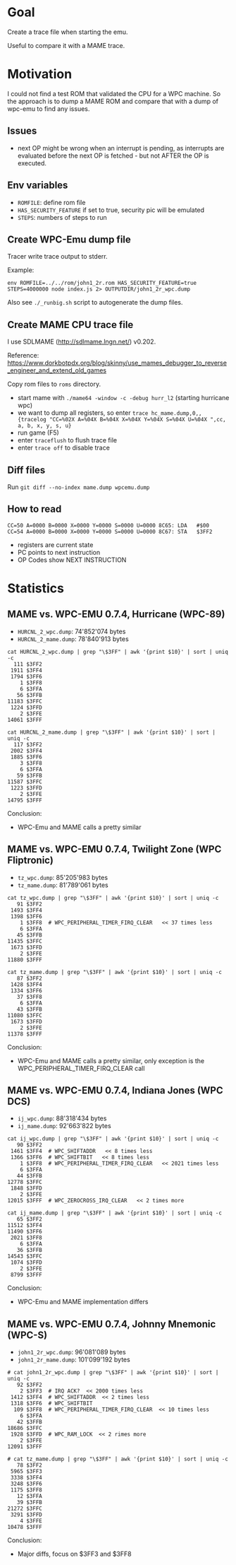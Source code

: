 # Goal

Create a trace file when starting the emu.

Useful to compare it with a MAME trace.

# Motivation

I could not find a test ROM that validated the CPU for a WPC machine. So the approach
is to dump a MAME ROM and compare that with a dump of wpc-emu to find any issues.

## Issues
- next OP might be wrong when an interrupt is pending, as interrupts are evaluated before the next OP is fetched - but not AFTER the OP is executed.

## Env variables
- `ROMFILE`: define rom file
- `HAS_SECURITY_FEATURE` if set to true, security pic will be emulated
- `STEPS`: numbers of steps to run

## Create WPC-Emu dump file

Tracer write trace output to stderr.

Example:

```
env ROMFILE=../../rom/john1_2r.rom HAS_SECURITY_FEATURE=true STEPS=4000000 node index.js 2> OUTPUTDIR/john1_2r_wpc.dump
```

Also see `./_runbig.sh` script to autogenerate the dump files.

## Create MAME CPU trace file

I use SDLMAME (http://sdlmame.lngn.net/) v0.202.

Reference: https://www.dorkbotpdx.org/blog/skinny/use_mames_debugger_to_reverse_engineer_and_extend_old_games

Copy rom files to `roms` directory.

- start mame with `./mame64 -window -c -debug hurr_l2` (starting hurricane wpc)
- we want to dump all registers, so enter `trace hc_mame.dump,0,,{tracelog "CC=%02X A=%04X B=%04X X=%04X Y=%04X S=%04X U=%04X ",cc, a, b, x, y, s, u}`
- run game (F5)
- enter `traceflush` to flush trace file
- enter `trace off` to disable trace

## Diff files

Run `git diff --no-index mame.dump wpcemu.dump`

## How to read

```
CC=50 A=0000 B=0000 X=0000 Y=0000 S=0000 U=0000 8C65: LDA   #$00
CC=54 A=0000 B=0000 X=0000 Y=0000 S=0000 U=0000 8C67: STA   $3FF2
```

- registers are current state
- PC points to next instruction
- OP Codes show NEXT INSTRUCTION

# Statistics

## MAME vs. WPC-EMU 0.7.4, Hurricane (WPC-89)

- `HURCNL_2_wpc.dump`:  74'852'074 bytes
- `HURCNL_2_mame.dump`: 78'840'913 bytes

```
cat HURCNL_2_wpc.dump | grep "\$3FF" | awk '{print $10}' | sort | uniq -c
  111 $3FF2
 1911 $3FF4
 1794 $3FF6
    1 $3FF8
    6 $3FFA
   56 $3FFB
11183 $3FFC
 1224 $3FFD
    2 $3FFE
14061 $3FFF

cat HURCNL_2_mame.dump | grep "\$3FF" | awk '{print $10}' | sort | uniq -c
  117 $3FF2
 2002 $3FF4
 1885 $3FF6
    3 $3FF8
    6 $3FFA
   59 $3FFB
11587 $3FFC
 1223 $3FFD
    2 $3FFE
14795 $3FFF
```

Conclusion:
- WPC-Emu and MAME calls a pretty similar

## MAME vs. WPC-EMU 0.7.4, Twilight Zone (WPC Fliptronic)

- `tz_wpc.dump`:  85'205'983 bytes
- `tz_mame.dump`: 81'789'061 bytes

```
cat tz_wpc.dump | grep "\$3FF" | awk '{print $10}' | sort | uniq -c
   91 $3FF2
 1493 $3FF4
 1398 $3FF6
    1 $3FF8  # WPC_PERIPHERAL_TIMER_FIRQ_CLEAR   << 37 times less
    6 $3FFA
   45 $3FFB
11435 $3FFC
 1673 $3FFD
    2 $3FFE
11880 $3FFF

cat tz_mame.dump | grep "\$3FF" | awk '{print $10}' | sort | uniq -c
   87 $3FF2
 1428 $3FF4
 1334 $3FF6
   37 $3FF8
    6 $3FFA
   43 $3FFB
11080 $3FFC
 1673 $3FFD
    2 $3FFE
11378 $3FFF
```

Conclusion:
- WPC-Emu and MAME calls a pretty similar, only exception is the WPC_PERIPHERAL_TIMER_FIRQ_CLEAR call


## MAME vs. WPC-EMU 0.7.4, Indiana Jones (WPC DCS)

- `ij_wpc.dump`:  88'318'434 bytes
- `ij_mame.dump`: 92'663'822 bytes

```
cat ij_wpc.dump | grep "\$3FF" | awk '{print $10}' | sort | uniq -c
   90 $3FF2
 1461 $3FF4  # WPC_SHIFTADDR   << 8 times less
 1366 $3FF6  # WPC_SHIFTBIT   << 8 times less
    1 $3FF8  # WPC_PERIPHERAL_TIMER_FIRQ_CLEAR   << 2021 times less
    6 $3FFA
   44 $3FFB
12778 $3FFC
 1848 $3FFD
    2 $3FFE
12015 $3FFF  # WPC_ZEROCROSS_IRQ_CLEAR   << 2 times more

cat ij_mame.dump | grep "\$3FF" | awk '{print $10}' | sort | uniq -c
   65 $3FF2
11512 $3FF4
11490 $3FF6
 2021 $3FF8
    6 $3FFA
   36 $3FFB
14543 $3FFC
 1074 $3FFD
    2 $3FFE
 8799 $3FFF
```

Conclusion:
- WPC-Emu and MAME implementation differs


## MAME vs. WPC-EMU 0.7.4, Johnny Mnemonic (WPC-S)

- `john1_2r_wpc.dump`:   96'081'089 bytes
- `john1_2r_mame.dump`: 101'099'192 bytes

```
# cat john1_2r_wpc.dump | grep "\$3FF" | awk '{print $10}' | sort | uniq -c
   92 $3FF2
    2 $3FF3  # IRQ ACK?  << 2000 times less
 1412 $3FF4  # WPC_SHIFTADDR  << 2 times less
 1318 $3FF6  # WPC_SHIFTBIT
  109 $3FF8  # WPC_PERIPHERAL_TIMER_FIRQ_CLEAR  << 10 times less
    6 $3FFA
   42 $3FFB
18686 $3FFC
 1928 $3FFD  # WPC_RAM_LOCK  << 2 rimes more
    2 $3FFE
12091 $3FFF

# cat tz_mame.dump | grep "\$3FF" | awk '{print $10}' | sort | uniq -c
   78 $3FF2
 5965 $3FF3
 3338 $3FF4
 3248 $3FF6
 1175 $3FF8
   12 $3FFA
   39 $3FFB
21272 $3FFC
 3291 $3FFD
    4 $3FFE
10478 $3FFF
```

Conclusion:
- Major diffs, focus on $3FF3 and $3FF8
